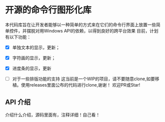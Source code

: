 # 开源的命令行图形化库
本代码库旨在让开发者能够以一种简单的方式来在它们的命令行界面上放置一些简单控件，并摆脱对用Windows API的依赖，以得到良好的跨平台效果
目前，计划有以下功能：
- [X] 单独文本的显示，更新；
- [x] 字符画的显示，更新；
- [x] 进度条的显示，更新
- [ ] 对于一些排版功能的支持
这当前是一个WIP的项目，请不要随意clone,如要移植。使用releases里面公布的代码进行clone,谢谢！
欢迎PR或Star!


## API 介绍
介绍什么介绍，源码里面有，注释详细！自己看！
